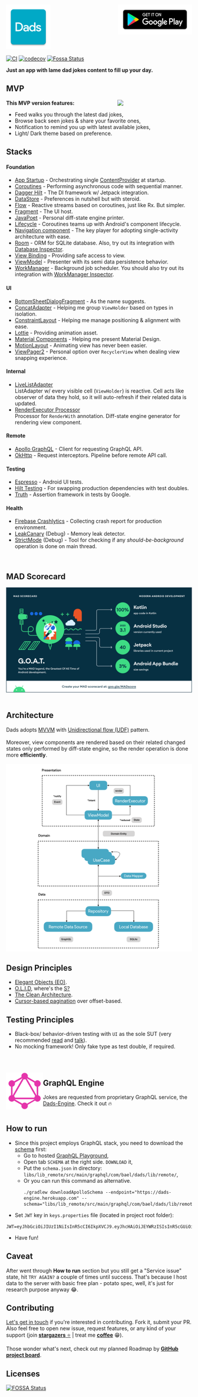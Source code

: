 [<img src="assets/logo.png" width="120" height="120">]()
[<img align="right" src="assets/playstore.png" width="200" height="80">](https://play.google.com/store/apps/details?id=com.bael.dads)

[![CI](https://github.com/ErickSumargo/Dads/actions/workflows/ci.yml/badge.svg?branch=main)](https://github.com/ErickSumargo/Dads/actions/workflows/ci.yml)
[![codecov](https://codecov.io/gh/ErickSumargo/Dads/branch/main/graph/badge.svg?token=T2CU8YFDCO)](https://codecov.io/gh/ErickSumargo/Dads)
[![Fossa Status](https://app.fossa.com/api/projects/git%2Bgithub.com%2FErickSumargo%2FDads.svg?type=small)](https://app.fossa.com/projects/git%2Bgithub.com%2FErickSumargo%2FDads/refs/branch/main)

**Just an app with lame dad jokes content to fill up your day.**

## MVP
[<img align="right" src="assets/demo.gif" width="40%">]()
**This MVP version features:**
- Feed walks you through the latest dad jokes,
- Browse back seen jokes & share your favorite ones,
- Notification to remind you up with latest available jokes,
- Light/ Dark theme based on preference.

## Stacks
#### Foundation
- [App Startup](https://developer.android.com/topic/libraries/app-startup) - Orchestrating single [ContentProvider](https://developer.android.com/reference/android/content/ContentProvider) at startup.
- [Coroutines](https://developer.android.com/kotlin/coroutines) - Performing asynchronous code with sequential manner.
- [Dagger Hilt](https://developer.android.com/training/dependency-injection/hilt-android) - The DI framework w/ Jetpack integration.
- [DataStore](https://developer.android.com/topic/libraries/architecture/datastore) - Preferences in nutshell but with steroid.
- [Flow](https://developer.android.com/kotlin/flow) - Reactive streams based on coroutines, just like Rx. But simpler.
- [Fragment](https://developer.android.com/guide/fragments) - The UI host.
- [JavaPoet](https://github.com/square/javapoet) - Personal diff-state engine printer.
- [Lifecycle](https://developer.android.com/topic/libraries/architecture/coroutines) - Coroutines teams up with Android's component lifecycle.
- [Navigation component](https://developer.android.com/guide/navigation/navigation-getting-started) - The key player for adopting single-activity architecture with ease.
- [Room](https://developer.android.com/training/data-storage/room) - ORM for SQLite database. Also, try out its integration with [Database Inspector](https://developer.android.com/studio/inspect/database).   
- [View Binding](https://developer.android.com/topic/libraries/view-binding) - Providing safe access to view. 
- [ViewModel](https://developer.android.com/topic/libraries/architecture/viewmodel) - Presenter with its semi data persistence behavior.
- [WorkManager](https://developer.android.com/topic/libraries/architecture/workmanager) - Background job scheduler. You should also try out its integration with [WorkManager Inspector](https://developer.android.com/studio/preview/features#workmanager-inspector).

#### UI
- [BottomSheetDialogFragment](https://developer.android.com/reference/com/google/android/material/bottomsheet/BottomSheetDialogFragment) - As the name suggests.
- [ConcatAdapter](https://developer.android.com/reference/androidx/recyclerview/widget/ConcatAdapter) - Helping me group `ViewHolder` based on types in isolation.
- [ConstraintLayout](https://developer.android.com/reference/androidx/constraintlayout/widget/ConstraintLayout) - Helping me manage positioning & alignment with ease. 
- [Lottie](https://airbnb.design/lottie) - Providing animation asset.
- [Material Components](https://github.com/material-components/material-components-android) - Helping me present Material Design.
- [MotionLayout](https://developer.android.com/reference/androidx/constraintlayout/motion/widget/MotionLayout) - Animating view has never been easier.
- [ViewPager2](https://developer.android.com/reference/androidx/viewpager2/widget/ViewPager2) - Personal option over `RecyclerView` when dealing view snapping experience.

#### Internal
- [LiveListAdapter](libs/lib_presentation/src/main/java/com/bael/dads/lib/presentation/widget/recyclerview/adapter/LiveListAdapter.kt) <br/>
ListAdapter w/ every visible cell (`ViewHolder`) is reactive. Cell acts like observer of data they hold, so it will auto-refresh if their related data is updated.<br/>
- [RenderExecutor Processor](processor/src/main/java/com/bael/dads/processor) <br/>
Processor for `RenderWith` annotation. Diff-state engine generator for rendering view component.

#### Remote
- [Apollo GraphQL](https://www.apollographql.com) - Client for requesting GraphQL API.
- [OkHttp](https://square.github.io/okhttp) - Request interceptors. Pipeline before remote API call.

#### Testing
- [Espresso](https://developer.android.com/training/testing/espresso) - Android UI tests.
- [Hilt Testing](https://developer.android.com/training/dependency-injection/hilt-testing) - For swapping production dependencies with test doubles. 
- [Truth](https://truth.dev) - Assertion framework in tests by Google.

#### Health
* [Firebase Crashlytics](https://firebase.google.com/docs/crashlytics) - Collecting crash report for production environment. 
* [LeakCanary](https://square.github.io/leakcanary) (Debug) - Memory leak detector.
* [StrictMode](https://developer.android.com/reference/android/os/StrictMode) (Debug) - Tool for checking if any *should-be-background* operation is done on main thread.
<br/>

## MAD Scorecard
[<img src="assets/mad_scorecard.png">](https://madscorecard.withgoogle.com/scorecards/966921635/)
<br/>
<br/>

## Architecture
Dads adopts [MVVM](https://en.wikipedia.org/wiki/Model%E2%80%93view%E2%80%93viewmodel) with [Unidirectional flow (UDF)](https://en.wikipedia.org/wiki/Unidirectional_Data_Flow_(computer_science)) pattern.
<br/>
<br/>
Moreover, view components are rendered based on their related changed states only performed by diff-state engine, so the render operation is done more **efficiently**.
<br/>
<br/>
[<img src="assets/architecture.png">]()

## Design Principles
- [Elegant Objects (EO)](https://www.elegantobjects.org/).
- [O.L.I.D](https://en.wikipedia.org/wiki/SOLID), where's the [S?](https://www.yegor256.com/2017/12/19/srp-is-hoax.html)
- [The Clean Architecture](https://blog.cleancoder.com/uncle-bob/2012/08/13/the-clean-architecture.html).
- [Cursor-based pagination](https://uxdesign.cc/why-facebook-says-cursor-pagination-is-the-greatest-d6b98d86b6c0?gi=dd3f1a307f7e) over offset-based.

## Testing Principles
- Black-box/ behavior-driven testing with `UI` as the sole SUT (very recommended [read](https://dagger.dev/hilt/testing-philosophy.html) and [talk](https://www.youtube.com/watch?v=EZ05e7EMOLM)).
- No mocking framework! Only fake type as test double, if required.
<br/>
<br/>

[<img align="left" width="100" height="100" src="assets/graphql.png">]()
## GraphQL Engine
Jokes are requested from proprietary GraphQL service, the [Dads-Engine](https://github.com/ErickSumargo/Dads-Engine). Check it out 🔥
<br/>
<br/>

## How to run
* Since this project employs GraphQL stack, you need to download the [schema](https://www.apollographql.com/docs/tutorial/schema/) first:
    * Go to hosted [GraphQL Playground](https://dads-engine.herokuapp.com/graphql),
    * Open tab `SCHEMA` at the right side. `DOWNLOAD` it,
    * Put the `schema.json` in directory: `libs/lib_remote/src/main/graphql/com/bael/dads/lib/remote/`,
    * Or you can run this command as alternative.
        ```
        ./gradlew downloadApolloSchema --endpoint="https://dads-engine.herokuapp.com" --schema="libs/lib_remote/src/main/graphql/com/bael/dads/lib/remote/schema.json"
        ```
* Set `JWT` key in `keys.properties` file (located in project root folder):
```
JWT=eyJhbGciOiJIUzI1NiIsInR5cCI6IkpXVCJ9.eyJhcHAiOiJEYWRzISIsInR5cGUiOiJVc2VyIn0.46oGvluHExsPIOS9d925RNYrk_Y9eke0Zm45ZbqjaXs
```
* Have fun!

## Caveat
After went through **How to run** section but you still get a "Service issue" state, hit `TRY AGAIN?` a couple of times until success. That's because I host data to the server with basic free plan - potato spec, well, it's just for research purpose anyway 😂. 

## Contributing
[Let's get in touch](https://twitter.com/SumargoErick) if you're interested in contributing. Fork it, submit your PR.<br/>
Also feel free to open new issue, request features, or any kind of your support (join [**stargazers** ⭐](https://github.com/ErickSumargo/Dads/stargazers)️ | treat me [**coffee**](https://www.buymeacoffee.com/ErickSumargo) 😁).

Those wonder what's next, check out my planned Roadmap by [**GitHub project board**](https://github.com/ErickSumargo/Dads/projects/1). 

## Licenses
[![FOSSA Status](https://app.fossa.com/api/projects/git%2Bgithub.com%2FErickSumargo%2FDads.svg?type=large)](https://app.fossa.com/projects/git%2Bgithub.com%2FErickSumargo%2FDads?ref=badge_large)